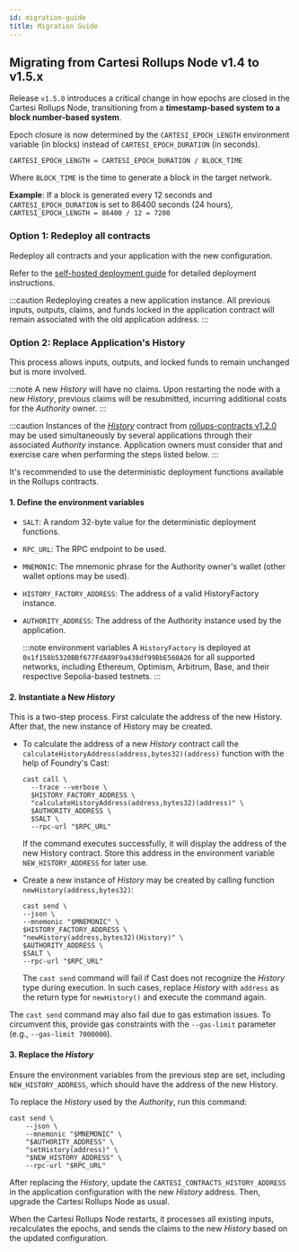 ```yaml
---
id: migration-guide
title: Migration Guide
---
```


## Migrating from Cartesi Rollups Node v1.4 to v1.5.x

Release `v1.5.0` introduces a critical change in how epochs are closed in the Cartesi Rollups Node, transitioning from a **timestamp-based system to a block number-based system**.

Epoch closure is now determined by the `CARTESI_EPOCH_LENGTH` environment variable (in blocks) instead of `CARTESI_EPOCH_DURATION` (in seconds).

```plaintext
CARTESI_EPOCH_LENGTH = CARTESI_EPOCH_DURATION / BLOCK_TIME
```

Where `BLOCK_TIME` is the time to generate a block in the target network.

**Example**: If a block is generated every 12 seconds and `CARTESI_EPOCH_DURATION` is set to 86400 seconds (24 hours), `CARTESI_EPOCH_LENGTH = 86400 / 12 = 7200`

### Option 1: Redeploy all contracts

Redeploy all contracts and your application with the new configuration.

Refer to the [self-hosted deployment guide](../deployment/self-hosted.md) for detailed deployment instructions.

:::caution
Redeploying creates a new application instance. All previous inputs, outputs, claims, and funds locked in the application contract will remain associated with the old application address.
:::

### Option 2: Replace Application's History

This process allows inputs, outputs, and locked funds to remain unchanged but is more involved.

:::note
A new _History_ will have no claims. Upon restarting the node with a new _History_, previous claims will be resubmitted, incurring additional costs for the _Authority_ owner.
:::

:::caution
Instances of the [_History_](https://github.com/cartesi/rollups-contracts/blob/v1.2.0/onchain/rollups/contracts/history/History.sol) contract from [rollups-contracts v1.2.0](https://github.com/cartesi/rollups-contracts/releases/tag/v1.2.0) may be used simultaneously by several applications through their associated _Authority_ instance.
Application owners must consider that and exercise care when performing the steps listed below.
:::

It's recommended to use the deterministic deployment functions available in the Rollups contracts.

#### 1. Define the environment variables

- `SALT`: A random 32-byte value for the deterministic deployment functions.
- `RPC_URL`: The RPC endpoint to be used.
- `MNEMONIC`: The mnemonic phrase for the Authority owner's wallet (other wallet options may be used).
- `HISTORY_FACTORY_ADDRESS`: The address of a valid HistoryFactory instance.
- `AUTHORITY_ADDRESS`: The address of the Authority instance used by the application.

  :::note environment variables
  A `HistoryFactory` is deployed at `0x1f158b5320BBf677FdA89F9a438df99BbE560A26` for all supported networks, including Ethereum, Optimism, Arbitrum, Base, and their respective Sepolia-based testnets.
  :::

#### 2. Instantiate a New _History_

This is a two-step process. First calculate the address of the new History. After that, the new instance of History may be created.

- To calculate the address of a new _History_ contract call the `calculateHistoryAddress(address,bytes32)(address)` function with the help of Foundry's Cast:

  ```shell
  cast call \
    --trace --verbose \
    $HISTORY_FACTORY_ADDRESS \
    "calculateHistoryAddress(address,bytes32)(address)" \
    $AUTHORITY_ADDRESS \
    $SALT \
    --rpc-url "$RPC_URL"
  ```

  If the command executes successfully, it will display the address of the new History contract. Store this address in the environment variable `NEW_HISTORY_ADDRESS` for later use.

- Create a new instance of _History_ may be created by calling function `newHistory(address,bytes32)`:

  ```shell
  cast send \
  --json \
  --mnemonic "$MNEMONIC" \
  $HISTORY_FACTORY_ADDRESS \
  "newHistory(address,bytes32)(History)" \
  $AUTHORITY_ADDRESS \
  $SALT \
  --rpc-url "$RPC_URL"
  ```

  The `cast send` command will fail if Cast does not recognize the _History_ type during execution. In such cases, replace _History_ with `address` as the return type for `newHistory()` and execute the command again.


 The `cast send` command may also fail due to gas estimation issues. To circumvent this, provide gas constraints with the `--gas-limit` parameter (e.g., `--gas-limit 7000000`).


#### 3. Replace the _History_

Ensure the environment variables from the previous step are set, including `NEW_HISTORY_ADDRESS`, which should have the address of the new History.

To replace the _History_ used by the _Authority_, run this command:

```shell
cast send \
    --json \
    --mnemonic "$MNEMONIC" \
    "$AUTHORITY_ADDRESS" \
    "setHistory(address)" \
    "$NEW_HISTORY_ADDRESS" \
    --rpc-url "$RPC_URL"
```

After replacing the _History_, update the `CARTESI_CONTRACTS_HISTORY_ADDRESS` in the application configuration with the new _History_ address. Then, upgrade the Cartesi Rollups Node as usual.

When the Cartesi Rollups Node restarts, it processes all existing inputs, recalculates the epochs, and sends the claims to the new _History_ based on the updated configuration.

